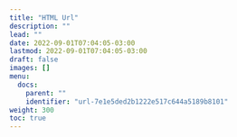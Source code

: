 ```yaml
---
title: "HTML Url"
description: ""
lead: ""
date: 2022-09-01T07:04:05-03:00
lastmod: 2022-09-01T07:04:05-03:00
draft: false
images: []
menu:
  docs:
    parent: ""
    identifier: "url-7e1e5ded2b1222e517c644a5189b8101"
weight: 300
toc: true
---
```

